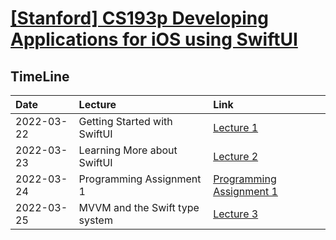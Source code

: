 # [[Stanford] CS193p Developing Applications for iOS using SwiftUI](https://cs193p.sites.stanford.edu)

## TimeLine
|Date|Lecture|Link|
|:-|:-|:-|
|2022-03-22|Getting Started with SwiftUI|[Lecture 1](./Lecture%201)|
|2022-03-23|Learning More about SwiftUI|[Lecture 2](./Lecture%202)|
|2022-03-24|Programming Assignment 1|[Programming Assignment 1](./Programming%20Assignment%201)|
|2022-03-25|MVVM and the Swift type system|[Lecture 3](./Lecture%203)|
